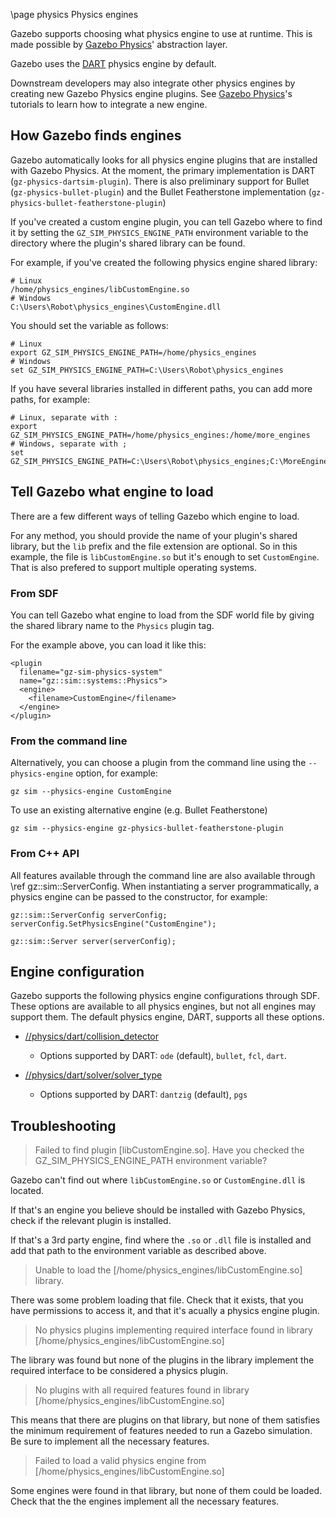 \page physics Physics engines

Gazebo supports choosing what physics engine to use at runtime.
This is made possible by
[Gazebo Physics](https://gazebosim.org/libs/physics)' abstraction
layer.

Gazebo uses the [DART](https://dartsim.github.io/) physics engine
by default.

Downstream developers may also integrate other physics engines by creating new
Gazebo Physics engine plugins. See
[Gazebo Physics](https://gazebosim.org/api/physics/8/tutorials.html)'s
tutorials to learn how to integrate a new engine.

## How Gazebo finds engines

Gazebo automatically looks for all physics engine plugins that are
installed with Gazebo Physics. At the moment, the primary implementation
is DART (`gz-physics-dartsim-plugin`).  There is also preliminary support
for Bullet (`gz-physics-bullet-plugin`) and the Bullet Featherstone
implementation (`gz-physics-bullet-featherstone-plugin`)

If you've created a custom engine plugin, you can tell Gazebo where to find it
by setting the `GZ_SIM_PHYSICS_ENGINE_PATH` environment variable to the
directory where the plugin's shared library can be found.

For example, if you've created the following physics engine shared library:

```
# Linux
/home/physics_engines/libCustomEngine.so
# Windows
C:\Users\Robot\physics_engines\CustomEngine.dll
```

You should set the variable as follows:

```
# Linux
export GZ_SIM_PHYSICS_ENGINE_PATH=/home/physics_engines
# Windows
set GZ_SIM_PHYSICS_ENGINE_PATH=C:\Users\Robot\physics_engines
```

If you have several libraries installed in different paths, you can add more
paths, for example:

```
# Linux, separate with :
export GZ_SIM_PHYSICS_ENGINE_PATH=/home/physics_engines:/home/more_engines
# Windows, separate with ;
set GZ_SIM_PHYSICS_ENGINE_PATH=C:\Users\Robot\physics_engines;C:\MoreEngines
```

## Tell Gazebo what engine to load

There are a few different ways of telling Gazebo which engine to load.

For any method, you should provide the name of your plugin's shared library,
but the `lib` prefix and the file extension are optional. So in this example,
the file is `libCustomEngine.so` but it's enough to set `CustomEngine`.
That is also prefered to support multiple operating systems.

### From SDF

You can tell Gazebo what engine to load from the SDF world file by giving the
shared library name to the `Physics` plugin tag.

For the example above, you can load it like this:

```{.xml}
<plugin
  filename="gz-sim-physics-system"
  name="gz::sim::systems::Physics">
  <engine>
    <filename>CustomEngine</filename>
  </engine>
</plugin>
```

### From the command line

Alternatively, you can choose a plugin from the command line using the
`--physics-engine` option, for example:

```
gz sim --physics-engine CustomEngine
```

To use an existing alternative engine (e.g. Bullet Featherstone)

`gz sim --physics-engine gz-physics-bullet-featherstone-plugin`

### From C++ API

All features available through the command line are also available through
\ref gz::sim::ServerConfig.
When instantiating a server programmatically, a physics engine can be passed
to the constructor, for example:

```
gz::sim::ServerConfig serverConfig;
serverConfig.SetPhysicsEngine("CustomEngine");

gz::sim::Server server(serverConfig);
```

## Engine configuration

Gazebo supports the following physics engine configurations through SDF.
These options are available to all physics engines, but not all engines
may support them. The default physics engine, DART, supports all these options.

* [//physics/dart/collision_detector](http://sdformat.org/spec?ver=1.11&elem=physics#dart_collision_detector)
    * Options supported by DART: `ode` (default), `bullet`, `fcl`, `dart`.

* [//physics/dart/solver/solver_type](http://sdformat.org/spec?ver=1.11&elem=physics#solver_solver_type)
    * Options supported by DART: `dantzig` (default), `pgs`

## Troubleshooting

> Failed to find plugin [libCustomEngine.so]. Have you checked the
> GZ_SIM_PHYSICS_ENGINE_PATH environment variable?

Gazebo can't find out where `libCustomEngine.so` or `CustomEngine.dll` is located.

If that's an engine you believe should be installed with Gazebo Physics,
check if the relevant plugin is installed.

If that's a 3rd party engine, find where the `.so` or `.dll` file is installed and add
that path to the environment variable as described above.

> Unable to load the [/home/physics_engines/libCustomEngine.so] library.

There was some problem loading that file. Check that it exists, that you have
permissions to access it, and that it's acually a physics engine plugin.

> No physics plugins implementing required interface found in library
> [/home/physics_engines/libCustomEngine.so]

The library was found but none of the plugins in the library implement the
required interface to be considered a physics plugin.

> No plugins with all required features found in library
> [/home/physics_engines/libCustomEngine.so]

This means that there are plugins on that library, but none of them satisfies
the minimum requirement of features needed to run a Gazebo simulation.
Be sure to implement all the necessary features.

> Failed to load a valid physics engine from
> [/home/physics_engines/libCustomEngine.so]

Some engines were found in that library, but none of them could be loaded. Check
that the the engines implement all the necessary features.
